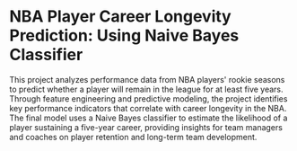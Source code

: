 # NBA Player Career Longevity Prediction: Using Naive Bayes Classifier
This project analyzes performance data from NBA players' rookie seasons to predict whether a player will remain in the league for at least five years. Through feature engineering and predictive modeling, the project identifies key performance indicators that correlate with career longevity in the NBA. The final model uses a Naive Bayes classifier to estimate the likelihood of a player sustaining a five-year career, providing insights for team managers and coaches on player retention and long-term team development.
